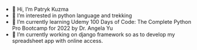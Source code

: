 - 👋 Hi, I’m Patryk Kuzma
- 👀 I’m interested in python language and trekking
- 🌱 I’m currently learning Udemy 100 Days of Code: The Complete Python Pro Bootcamp for 2022 by Dr. Angela Yu
- 💞️ I’m currently working on django framework so as to develop my spreadsheet app with online access.


<!---
Patryk-Kuzma/Patryk-Kuzma is a ✨ special ✨ repository because its `README.md` (this file) appears on your GitHub profile.
You can click the Preview link to take a look at your changes.
--->
